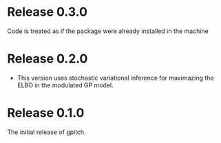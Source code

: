 # Release 0.3.0
Code is treated as if the package were already installed in the machine

# Release 0.2.0
 - This version uses stochastic variational inference for maximazing the ELBO in
 the modulated GP model.

# Release 0.1.0
The initial release of gpitch.
